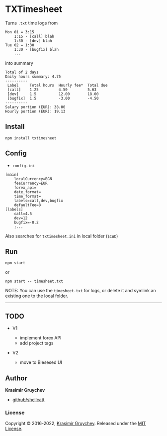 # TXTimesheet

Turns `.txt` time logs from

```
Mon 01 = 3:15
    1:15 - [call] blah
    1:30 - [dev] blah
Tue 02 = 1:30
    1:30 - [bugfix] blah
    ...
```

into summary

```
Total of 2 days
Daily hours summary: 4.75
----------
 Label     Total hours  Hourly fee*  Total due 
 [call]    1.25         4.50         5.63
 [dev]     1.5          12.00        18.00
 [bugfix]  1.5          -3.00        -4.50
----------
Salary portion (EUR): 38.00
Hourly portion (EUR): 19.13
```

## Install

```
npm install txtimesheet
```

## Config 

* `config.ini`

```
[main]
    localCurrency=BGN
    feeCurrency=EUR
    forex_api=
    date_format=
    time_format=
    labels=call,dev,bugfix
    defaultFee=8
[labels]
    call=4.5
    dev=12
    bugfix=-0.2
    ;...
```
Also searches for `txtimesheet.ini` in local folder (`$CWD`)  

## Run

```
npm start 
```
or 
```
npm start -- timesheet.txt
```
NOTE: You can use the `timesheet.txt` for logs, or delete it and symlink an existing one to the local folder. 


---
## TODO
* V1
  * implement forex API
  * add project tags

* V2
  * move to Blesesed UI

## Author

**Krasimir Gruychev**

* [github/shellcatt](https://github.com/shellcatt)

### License

Copyright © 2016-2022, [Krasimir Gruychev](https://github.com/shellcat).
Released under the [MIT License](LICENSE).
